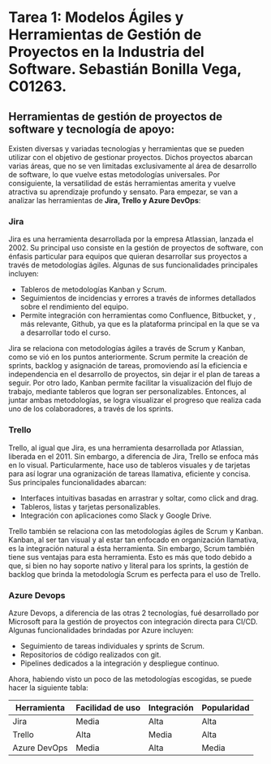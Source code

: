 # Tarea 1: Modelos Ágiles y Herramientas de Gestión de Proyectos en la Industria del Software. Sebastián Bonilla Vega, C01263.
## Herramientas de gestión de proyectos de software y tecnología de apoyo:
Existen diversas y variadas tecnologías y herramientas que se pueden utilizar con el objetivo de gestionar proyectos. Dichos proyectos abarcan varias áreas, que no se ven limitadas exclusivamente al área de desarrollo de software, lo que vuelve estas metodologías universales. Por consiguiente, la versatilidad de estás herramientas amerita y vuelve atractiva su aprendizaje profundo y sensato. Para empezar, se van a analizar las herramientas de **Jira, Trello y Azure DevOps**:

### Jira
Jira es una herramienta desarrollada por la empresa Atlassian, lanzada el 2002. Su principal uso consiste en la gestión de proyectos de software, con énfasis particular para equipos que quieran desarrollar sus proyectos a través de metodologías ágiles. Algunas de sus funcionalidades principales incluyen:
 - Tableros de metodologías Kanban y Scrum.
 - Seguimientos de incidencias y errores a través de informes detallados sobre el rendimiento del equipo.
 - Permite integración con herramientas como Confluence, Bitbucket, y , más relevante, Github, ya que es la plataforma principal en la que se va a desarrollar todo el curso.

Jira se relaciona con metodologías ágiles a través de Scrum y Kanban, como se vió en los puntos anteriormente. Scrum permite la creación de sprints, backlog y asignación de tareas, promoviendo así la eficiencia e independencia en el desarrollo de proyectos, sin dejar ir el plan de tareas a seguir. Por otro lado, Kanban permite facilitar la visualización del flujo de trabajo, mediante tableros que logran ser personalizables. Entonces, al juntar ambas metodologías, se logra visualizar el progreso que realiza cada uno de los colaboradores, a través de los sprints.

###  Trello
Trello, al igual que Jira, es una herramienta desarrollada por Atlassian, liberada en el 2011. Sin embargo, a diferencia de Jira, Trello se enfoca más en lo visual. Particularmente, hace uso de tableros visuales y de tarjetas para así lograr una ogranización de tareas llamativa, eficiente y concisa. Sus principales funcionalidades abarcan:
- Interfaces intuitivas basadas en arrastrar y soltar, como click and drag.
- Tableros, listas y tarjetas personalizables.
- Integración con aplicaciones como Slack  y Google Drive.

Trello también se relaciona con las metodologías ágiles de Scrum y Kanban. Kanban, al ser tan visual y al estar tan enfocado en organización llamativa, es la integración natural a ésta herramienta. Sin embargo, Scrum también tiene sus ventajas para esta herramienta. Esto es más que todo debido a que, si bien no hay soporte nativo y literal para los sprints, la gestión de backlog que brinda la metodología Scrum es perfecta para el uso de Trello.

### Azure Devops
Azure Devops, a diferencia de las otras 2 tecnologías, fué desarrollado por Microsoft para la gestión de proyectos con integración directa para CI/CD. Algunas funcionalidades brindadas por Azure incluyen:
- Seguimiento de tareas individuales y sprints de Scrum.
- Repositorios de código realizados con git.
- Pipelines dedicados a la integración y despliegue continuo.


Ahora, habiendo visto un poco de las metodologías escogidas, se puede hacer la siguiente tabla:

| Herramienta    | Facilidad de uso | Integración | Popularidad |
|---------------|----------------|------------|-------------|
| Jira         | Media          | Alta       | Alta        |
| Trello       | Alta           | Media      | Alta        |
| Azure DevOps | Media          | Alta       | Media       |
